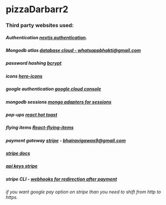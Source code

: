 # pizzaDarbarr2

### Third party websites used:
##### Authentication [nextjs authentication](https://next-auth.js.org/configuration/providers/credentials).
##### Mongodb atlas   [database cloud - whatsappbhakti@gmail.com](https://cloud.mongodb.com/) 
##### password hashing [bcrypt](https://www.npmjs.com/package/bcrypt)
##### icons [hero-icons](https://heroicons.com/)
##### google authentication [google cloud console](https://console.cloud.google.com/welcome/new?pli=1)
##### mongodb sessions [mongo adapters for sessions](https://authjs.dev/getting-started/adapters/mongodb)
##### pop-ups  [react hot toast](https://react-hot-toast.com/docs)
##### flying items [React-flying-items](https://npm.io/package/react-flying-item)
##### payment gateway [stripe](https://dashboard.stripe.com/test/dashboard) - bhairavigawas9@gmail.com
##### [stripe docs](https://docs.stripe.com/api/checkout/sessions/create)
##### [api keys stripe](https://dashboard.stripe.com/test/apikeys)
##### stripe CLI - [webhooks for redirection after payment](https://dashboard.stripe.com/test/workbench/webhooks)


###### if you want google pay option on stripe than you need to shift from http to https.
